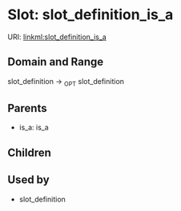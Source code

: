 
# Slot: slot_definition_is_a




URI: [linkml:slot_definition_is_a](https://w3id.org/linkml/slot_definition_is_a)


## Domain and Range

slot_definition &#8594;  <sub>OPT</sub> slot_definition

## Parents

 *  is_a: is_a

## Children


## Used by

 * slot_definition
